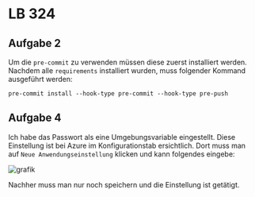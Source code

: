# LB 324

## Aufgabe 2
Um die `pre-commit` zu verwenden müssen diese zuerst installiert werden. Nachdem alle `requirements` installiert wurden, muss folgender Kommand ausgeführt werden:
```
pre-commit install --hook-type pre-commit --hook-type pre-push
```

## Aufgabe 4
Ich habe das Passwort als eine Umgebungsvariable eingestellt. Diese Einstellung ist bei Azure im Konfigurationstab ersichtlich. Dort muss man auf `Neue Anwendungseinstellung` klicken und kann folgendes eingebe:

![grafik](https://github.com/Nicola3341246/NicolaEgloffLB-324/assets/89132258/0514d6cf-c2cd-4edc-a199-f575c1fa1eb3)

Nachher muss man nur noch speichern und die Einstellung ist getätigt.

